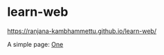 # learn-web

https://ranjana-kambhammettu.github.io/learn-web/

A simple page: [One](https://ranjana-kambhammettu.github.io/learn-web/first/)
